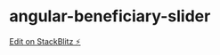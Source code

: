 # angular-beneficiary-slider

[Edit on StackBlitz ⚡️](https://stackblitz.com/edit/angular-ivy-bgudcd)